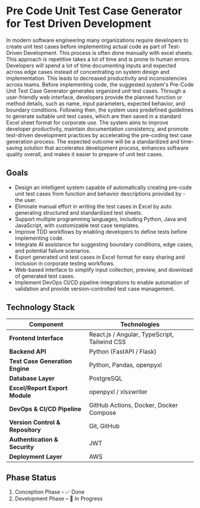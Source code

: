 # Pre Code Unit Test Case Generator for Test Driven Development
In modern software engineering many organizations require developers to create unit test cases before implementing actual code as part of Test-Driven Development. This process is often done manually with excel sheets. This approach is repetitive takes a lot of time and is prone to human errors. Developers will spend a lot of time documenting inputs and expected across edge cases instead of concentrating on system design and implementation. This leads to decreased productivity and inconsistencies across teams. Before implementing code, the suggested system's Pre-Code Unit Test Case Generator generates organized unit test cases. Through a user-friendly web interface, developers provide the planned function or method details, such as name, input parameters, expected behavior, and boundary conditions. Following then, the system uses predefined guidelines to generate suitable unit test cases, which are then saved in a standard Excel sheet format for corporate use. The system aims to improve developer productivity, maintain documentation consistency, and promote test-driven development practices by accelerating the pre-coding test case generation process. The expected outcome will be a standardized and time-saving solution that accelerates development process, enhances software quality overall, and makes it easier to prepare of unit test cases.

## Goals
- Design an intelligent system capable of automatically creating pre-code unit test cases from function and behavior descriptions provided by - the user.
- Eliminate manual effort in writing the test cases in Excel by auto generating structured and standardized test sheets.
- Support multiple programming languages, including Python, Java and JavaScript, with customizable test case templates.
- Improve TDD workflows by enabling developers to define tests before implementing code.
- Integrate AI assistance for suggesting boundary conditions, edge cases, and potential failure scenarios.
- Export generated unit test cases in Excel format for easy sharing and inclusion in corporate testing workflows.
- Web-based interface to simplify input collection, preview, and download of generated test cases.
- Implement DevOps CI/CD pipeline integrations to enable automation of validation and provide version-controlled test case management.

## Technology Stack
| **Component**                      | **Technologies**                                   |
| ---------------------------------- | -------------------------------------------------- |
| **Frontend Interface**             | React.js / Angular, TypeScript, Tailwind CSS       |
| **Backend API**                    | Python (FastAPI / Flask)                           |
| **Test Case Generation Engine**    | Python, Pandas, openpyxl                           |
| **Database Layer**                 | PostgreSQL                                         |
| **Excel/Report Export Module**     | openpyxl / xlsxwriter                              |
| **DevOps & CI/CD Pipeline**        | GitHub Actions, Docker, Docker Compose             |
| **Version Control & Repository**   | Git, GitHub                                        |
| **Authentication & Security**      | JWT                                                |
| **Deployment Layer**               | AWS                                                |

## Phase Status
1. Conception Phase – ✅ Done  
2. Development Phase – 🚧 In Progress
